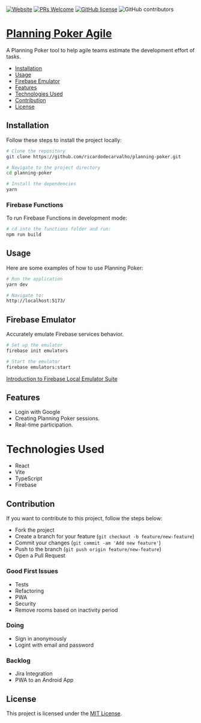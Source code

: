 [![Website](https://img.shields.io/website?url=https%3A%2F%2Fplanning-poker.skapitao.com)](https://planning-poker.skapitao.com)
[![PRs Welcome](https://img.shields.io/badge/PRs-welcome-brightgreen.svg)](#contribution)
[![GitHub license](https://img.shields.io/badge/license-MIT-blue.svg)](/LICENSE)
![GitHub contributors](https://img.shields.io/github/contributors/ricardodecarvalho/planning-poker)

# [Planning Poker Agile](https://planning-poker.skapitao.com)

A Planning Poker tool to help agile teams estimate the development effort of tasks.

- [Installation](#installation)
- [Usage](#usage)
- [Firebase Emulator](#firebase-emulator)
- [Features](#features)
- [Technologies Used](#technologies-used)
- [Contribution](#contribution)
- [License](#license)

## Installation
Follow these steps to install the project locally:

```bash
# Clone the repository
git clone https://github.com/ricardodecarvalho/planning-poker.git

# Navigate to the project directory
cd planning-poker

# Install the dependencies
yarn
```

### Firebase Functions
To run Firebase Functions in development mode:

```bash
# cd into the functions folder and run:
npm run build
```

## Usage
Here are some examples of how to use Planning Poker:

```bash
# Run the application
yarn dev

# Navigate to:
http://localhost:5173/
```

## Firebase Emulator
Accurately emulate Firebase services behavior.

```bash
# Set up the emulator
firebase init emulators

# Start the emulator
firebase emulators:start
```
[Introduction to Firebase Local Emulator Suite](https://firebase.google.com/docs/emulator-suite)

## Features
* Login with Google
* Creating Planning Poker sessions.
* Real-time participation.

# Technologies Used
* React
* Vite
* TypeScript
* Firebase

## Contribution
If you want to contribute to this project, follow the steps below:

* Fork the project
* Create a branch for your feature (`git checkout -b feature/new-feature`)
* Commit your changes (`git commit -am 'Add new feature'`)
* Push to the branch (`git push origin feature/new-feature`)
* Open a Pull Request

### Good First Issues
* Tests
* Refactoring
* PWA
* Security
* Remove rooms based on inactivity period

### Doing
* Sign in anonymously
* Logint with email and password

### Backlog
* Jira Integration
* PWA to an Android App

## License
This project is licensed under the [MIT License](https://mit-license.org/).
